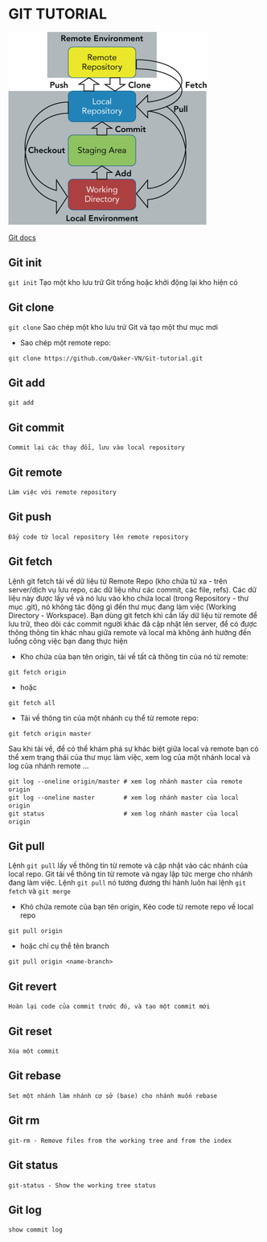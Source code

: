 # GIT TUTORIAL

![enviroment](./git-workflow.jpg)

[Git docs](https://git-scm.com/docs/)

## Git init

`git init` Tạo một kho lưu trữ Git trống hoặc khởi động lại kho hiện có

## Git clone

`git clone` Sao chép một kho lưu trử Git và tạo một thư mục mơi

* Sao chép một remote repo:
  
```console
git clone https://github.com/Qaker-VN/Git-tutorial.git
```

## Git add

`git add` 

## Git commit

`Commit lại các thay đổi, lưu vào local repository`

## Git remote

`Làm việc với remote repository`

## Git push

`Đẩy code từ local repository lên remote repository`

## Git fetch

Lệnh git fetch tải về dữ liệu từ Remote Repo (kho chứa từ xa - trên server/dịch vụ lưu repo, các dữ liệu như các commit, các file, refs). Các dữ liệu này được lấy về và nó lưu vào kho chứa local (trong Repository - thư mục .git), nó không tác động gì đến thư mục đang làm việc (Working Directory - Workspace). Bạn dùng git fetch khi cần lấy dữ liệu từ remote để lưu trữ, theo dõi các commit người khác đã cập nhật lên server, để có được thông thông tin khác nhau giữa remote và local mà không ảnh hưởng đến luồng công việc bạn đang thực hiện

* Kho chứa của bạn tên origin, tải về tất cả thông tin của nó từ remote:

```console
git fetch origin
```

* hoặc

```console
git fetch all
```

* Tải về thông tin của một nhánh cụ thể từ remote repo:

```console
git fetch origin master
```

Sau khi tải về, để có thể khám phá sự khác biệt giữa local và remote bạn có thể xem trạng thái của thư mục làm việc, xem log của một nhánh local và log của nhánh remote ...

```console
git log --oneline origin/master # xem log nhánh master của remote origin
git log --oneline master        # xem log nhánh master của local origin
git status                      # xem log nhánh master của local origin
```

## Git pull

Lệnh `git pull` lấy về thông tin từ remote và cập nhật vào các nhánh của local repo. Git tải về thông tin từ remote và ngay lập tức merge cho nhánh đang làm việc. Lệnh `git pull` nó tương đương thi hành luôn hai lệnh `git fetch` và `git merge`

* Khó chứa remote của bạn tên origin, Kéo code từ remote repo về local repo

```console
git pull origin
```

* hoặc chỉ cụ thể tên branch

```console
git pull origin <name-branch>
```

## Git revert

`Hoàn lại code của commit trước đó, và tạo một commit mới`

## Git reset

`Xóa một commit`

## Git rebase

`Set một nhánh làm nhánh cơ sở (base) cho nhánh muốn rebase`

## Git rm

`git-rm - Remove files from the working tree and from the index`

## Git status

`git-status - Show the working tree status`

## Git log

`show commit log`
